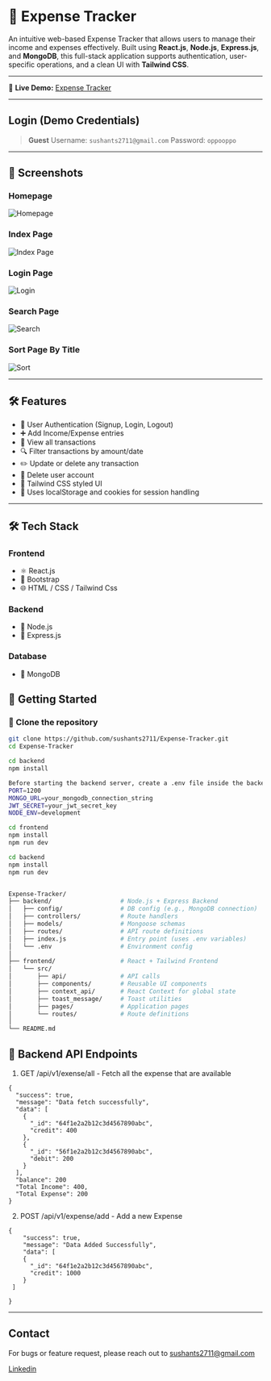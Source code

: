 # 💸 Expense Tracker

An intuitive web-based Expense Tracker that allows users to manage their income and expenses effectively. Built using **React.js**, **Node.js**, **Express.js**, and **MongoDB**, this full-stack application supports authentication, user-specific operations, and a clean UI with **Tailwind CSS**.

---

🔗 **Live Demo:**
[Expense Tracker](https://expense-tracker-frontend-45xu.onrender.com/)

---

## Login (Demo Credentials)

> **Guest**
> Username: `sushants2711@gmail.com`
> Password: `oppooppo`

---

## 📸 Screenshots

### Homepage
![Homepage](./screenshots/Home.png)

### Index Page
![Index Page](./screenshots/index.png)

### Login Page
![Login](./screenshots/Login.png)

### Search Page
![Search](./screenshots/SearchPage.png)

### Sort Page By Title
![Sort](./screenshots/Sort1.png)

---

## 🛠 Features

- 🔐 User Authentication (Signup, Login, Logout)
- ➕ Add Income/Expense entries
- 🧾 View all transactions
- 🔍 Filter transactions by amount/date
- ✏️ Update or delete any transaction
- 👤 Delete user account
- 🎨 Tailwind CSS styled UI
- 🍪 Uses localStorage and cookies for session handling

---

## 🛠️ Tech Stack

### **Frontend**
- ⚛️ React.js  
- 💅 Bootstrap  
- 🌐 HTML / CSS  / Tailwind Css

### **Backend**
- 🧩 Node.js  
- 🚀 Express.js  

### **Database**
- 🍃 MongoDB  


## 🚀 Getting Started

### 📁 Clone the repository

```bash
git clone https://github.com/sushants2711/Expense-Tracker.git
cd Expense-Tracker

cd backend
npm install

Before starting the backend server, create a .env file inside the backend/ directory to store your environment variables.
PORT=1200
MONGO_URL=your_mongodb_connection_string
JWT_SECRET=your_jwt_secret_key
NODE_ENV=development

cd frontend
npm install
npm run dev

cd backend
npm install
npm run dev


Expense-Tracker/
├── backend/                   # Node.js + Express Backend
│   ├── config/                # DB config (e.g., MongoDB connection)
│   ├── controllers/           # Route handlers
│   ├── models/                # Mongoose schemas
│   ├── routes/                # API route definitions
│   ├── index.js               # Entry point (uses .env variables)
│   └── .env                   # Environment config
│
├── frontend/                  # React + Tailwind Frontend
│   └── src/
│       ├── api/               # API calls
│       ├── components/        # Reusable UI components
│       ├── context_api/       # React Context for global state
│       ├── toast_message/     # Toast utilities
│       ├── pages/             # Application pages
│       └── routes/            # Route definitions
│
└── README.md

```

## 🧩 Backend API Endpoints

1. GET /api/v1/exense/all - Fetch all the expense that are available

```
{
  "success": true,
  "message": "Data fetch successfully",
  "data": [
    {
      "_id": "64f1e2a2b12c3d4567890abc",
      "credit": 400
    },
    {
      "_id": "56f1e2a2b12c3d4567890abc",
      "debit": 200
    }
  ],
  "balance": 200
  "Total Income": 400,
  "Total Expense": 200
}

```

2. POST /api/v1/expense/add - Add a new Expense

```
{
    "success": true,
    "message": "Data Added Successfully",
    "data": [
    {
      "_id": "64f1e2a2b12c3d4567890abc",
      "credit": 1000
    }
 ]

}
```


---

## Contact
For bugs or feature request, please reach out to sushants2711@gmail.com

[Linkedin](https://www.linkedin.com/in/sushant-kumar-singh-414782230)


